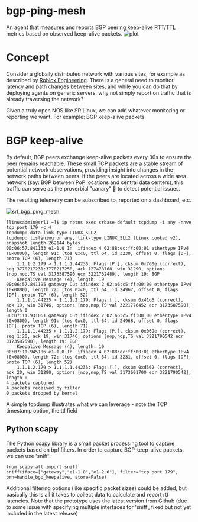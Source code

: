 # bgp-ping-mesh
An agent that measures and reports BGP peering keep-alive RTT/TTL metrics based on observed keep-alive packets.
![plot](./BGP_Ping_Mesh.png)

# Concept
Consider a globally distributed network with various sites, for example as described by [Roblox Engineering](https://blog.roblox.com/2021/04/network-packet-loss-latency-monitoring-roblox-cloud/). There is a general need to monitor latency and path changes between sites, and while you can do that by deploying agents on generic servers, why not simply report on traffic that is already traversing the network?

Given a truly open NOS like SR Linux, we can add whatever monitoring or reporting we want. For example: BGP keep-alive packets

# BGP keep-alive
By default, BGP peers exchange keep-alive packets every 30s to ensure the peer remains reachable. These small TCP packets are a stable stream of potential network observations, providing insight into changes in the network paths between peers. If the peers are located across a wide area network (say: BGP between PoP locations and central data centers), this traffic can serve as the proverbial "canary" 🐥 to detect potential issues.

The resulting telemetry can be subscribed to, reported on a dashboard, etc.

![srl_bgp_ping_mesh](https://user-images.githubusercontent.com/2031627/171506992-ec0c1c6b-2a94-47dc-bcbf-9704d6b84f8b.PNG)

```
[linuxadmin@srl1 ~]$ ip netns exec srbase-default tcpdump -i any -nnve tcp port 179 -c 4
tcpdump: data link type LINUX_SLL2
tcpdump: listening on any, link-type LINUX_SLL2 (Linux cooked v2), snapshot length 262144 bytes
00:06:57.841133 e1-1.0 In  ifindex 4 02:88:ec:ff:00:01 ethertype IPv4 (0x0800), length 91: (tos 0xc0, ttl 64, id 3230, offset 0, flags [DF], proto TCP (6), length 71)
    1.1.1.2.179 > 1.1.1.1.44235: Flags [P.], cksum 0x760e (correct), seq 3770217231:3770217250, ack 127478768, win 31290, options [nop,nop,TS val 3173587590 ecr 3221762489], length 19: BGP
	Keepalive Message (4), length: 19
00:06:57.841195 gateway Out ifindex 2 02:a6:c5:ff:00:00 ethertype IPv4 (0x0800), length 72: (tos 0xc0, ttl 64, id 24967, offset 0, flags [DF], proto TCP (6), length 52)
    1.1.1.1.44235 > 1.1.1.2.179: Flags [.], cksum 0x41d6 (correct), ack 19, win 31746, options [nop,nop,TS val 3221776452 ecr 3173587590], length 0
00:07:11.931061 gateway Out ifindex 2 02:a6:c5:ff:00:00 ethertype IPv4 (0x0800), length 91: (tos 0xc0, ttl 64, id 24968, offset 0, flags [DF], proto TCP (6), length 71)
    1.1.1.1.44235 > 1.1.1.2.179: Flags [P.], cksum 0x069e (correct), seq 1:20, ack 19, win 31746, options [nop,nop,TS val 3221790542 ecr 3173587590], length 19: BGP
	Keepalive Message (4), length: 19
00:07:11.945106 e1-1.0 In  ifindex 4 02:88:ec:ff:00:01 ethertype IPv4 (0x0800), length 72: (tos 0xc0, ttl 64, id 3231, offset 0, flags [DF], proto TCP (6), length 52)
    1.1.1.2.179 > 1.1.1.1.44235: Flags [.], cksum 0xd562 (correct), ack 20, win 31290, options [nop,nop,TS val 3173601700 ecr 3221790542], length 0
4 packets captured
4 packets received by filter
0 packets dropped by kernel
```
A simple tcpdump illustrates what we can leverage - note the TCP timestamp option, the ttl field

## Python scapy
The Python [scapy](https://scapy.net/) library is a small packet processing tool to capture packets based on bpf filters.
In order to capture BGP keep-alive packets, we can use 'sniff':
```
from scapy.all import sniff
sniff(iface=["gateway","e1-1.0","e1-2.0"], filter="tcp port 179", prn=handle_bgp_keepalive, store=False)
```
Additional filtering options (like specific packet sizes) could be added, but basically this is all it takes to collect data to calculate and report rtt latencies.
Note that the prototype uses the latest version from Github (due to some issue with specifying multiple interfaces for 'sniff', fixed but not yet included in the latest release)
